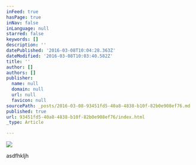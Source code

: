 ```yaml
---
inFeed: true
hasPage: true
inNav: false
inLanguage: null
starred: false
keywords: []
description: ''
datePublished: '2016-03-08T10:04:28.363Z'
dateModified: '2016-03-08T10:03:40.582Z'
title: ''
author: []
authors: []
publisher:
  name: null
  domain: null
  url: null
  favicon: null
sourcePath: _posts/2016-03-08-93451fd5-40a8-4838-b10f-82b0e908ef76.md
published: true
url: 93451fd5-40a8-4838-b10f-82b0e908ef76/index.html
_type: Article

---
```

![](https://the-grid-user-content.s3-us-west-2.amazonaws.com/da7da2aa-d952-4a6d-b570-a3f1606a2f86.jpg)

asdfhkljh